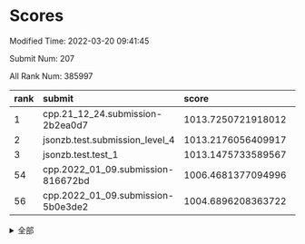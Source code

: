 # Scores

Modified Time: 2022-03-20 09:41:45

Submit Num: 207

All Rank Num: 385997

| rank |               submit               |       score        |       sigma        | pk_num |
| :--- | :--------------------------------- | :----------------- | :----------------- | :----- |
| 1    | cpp.21_12_24.submission-2b2ea0d7   | 1013.7250721918012 | 0.8329882660363824 | 7459   |
| 2    | jsonzb.test.submission_level_4     | 1013.2176056409917 | 0.8220673815034424 | 7457   |
| 3    | jsonzb.test.test_1                 | 1013.1475733589567 | 0.7999345988658104 | 7454   |
| 54   | cpp.2022_01_09.submission-816672bd | 1006.4681377094996 | 0.7420804874342098 | 7463   |
| 56   | cpp.2022_01_09.submission-5b0e3de2 | 1004.6896208363722 | 0.7221843022078726 | 7461   |


<details>
<summary>全部</summary>

| rank |                 submit                 |       score        |       sigma        | pk_num |
| :--- | :------------------------------------- | :----------------- | :----------------- | :----- |
| 1    | cpp.21_12_24.submission-2b2ea0d7       | 1013.7250721918012 | 0.8329882660363824 | 7459   |
| 2    | jsonzb.test.submission_level_4         | 1013.2176056409917 | 0.8220673815034424 | 7457   |
| 3    | jsonzb.test.test_1                     | 1013.1475733589567 | 0.7999345988658104 | 7454   |
| 4    | gobigger.level_3.submission_level_3_14 | 1012.1973874709854 | 0.8084480432981801 | 7458   |
| 5    | gobigger.level_3.submission_level_3_20 | 1011.5398353258926 | 0.7950164186260633 | 7459   |
| 6    | gobigger.level_3.submission_level_3_9  | 1010.88887588283   | 0.7572945821612349 | 7457   |
| 7    | gobigger.level_3.submission_level_3_44 | 1010.8805678107697 | 0.7420595676211813 | 7463   |
| 8    | gobigger.level_3.submission_level_3_12 | 1010.8060540109063 | 0.7640952342958006 | 7463   |
| 9    | gobigger.level_3.submission_level_3_1  | 1010.7879183878669 | 0.7711790511377901 | 7457   |
| 10   | gobigger.level_3.submission_level_3_5  | 1010.7473894466686 | 0.7669521266004957 | 7457   |
| 11   | gobigger.level_3.submission_level_3_11 | 1010.4647649292281 | 0.7681162892867336 | 7455   |
| 12   | gobigger.level_3.submission_level_3_10 | 1010.453464802299  | 0.7698131780911887 | 7466   |
| 13   | gobigger.level_3.submission_level_3_6  | 1010.4062168444314 | 0.7502986942671991 | 7456   |
| 14   | gobigger.level_3.submission_level_3_18 | 1010.3802253936423 | 0.7524275848447243 | 7460   |
| 15   | gobigger.level_3.submission_level_3_37 | 1010.3581269060468 | 0.7780992034116482 | 7466   |
| 16   | gobigger.level_3.submission_level_3_35 | 1010.3148236668836 | 0.7794197327892869 | 7462   |
| 17   | gobigger.level_3.submission_level_3_49 | 1010.3058221988531 | 0.7747085040648963 | 7458   |
| 18   | gobigger.level_3.submission_level_3_17 | 1010.2897465664678 | 0.7682991098941633 | 7455   |
| 19   | gobigger.level_3.submission_level_3_24 | 1010.2462384001741 | 0.7586097768582716 | 7462   |
| 20   | gobigger.level_3.submission_level_3_39 | 1010.1932890773419 | 0.7717545169086105 | 7461   |
| 21   | gobigger.level_3.submission_level_3_40 | 1010.1731569627549 | 0.7916047915223661 | 7460   |
| 22   | gobigger.level_3.submission_level_3_19 | 1010.1657073260741 | 0.7611229921043897 | 7458   |
| 23   | gobigger.level_3.submission_level_3_31 | 1010.1527055552033 | 0.7557862882005494 | 7457   |
| 24   | gobigger.level_3.submission_level_3_0  | 1010.0878614151358 | 0.7507584540775846 | 7458   |
| 25   | gobigger.level_3.submission_level_3_13 | 1010.0056133580588 | 0.7617855138254686 | 7461   |
| 26   | gobigger.level_3.submission_level_3_33 | 1009.9449119962683 | 0.734153186928449  | 7460   |
| 27   | gobigger.level_3.submission_level_3_30 | 1009.8608976598457 | 0.7542066989925681 | 7457   |
| 28   | gobigger.level_3.submission_level_3_21 | 1009.8203173759147 | 0.7529148194017445 | 7463   |
| 29   | gobigger.level_3.submission_level_3_38 | 1009.7522242610264 | 0.7507667063307537 | 7457   |
| 30   | gobigger.level_3.submission_level_3_7  | 1009.7509044597444 | 0.7398357534133139 | 7458   |
| 31   | gobigger.level_3.submission_level_3_36 | 1009.655009698471  | 0.7566242129523727 | 7461   |
| 32   | gobigger.level_3.submission_level_3_25 | 1009.5781124280596 | 0.7578485457382539 | 7461   |
| 33   | gobigger.level_3.submission_level_3_43 | 1009.5777530613257 | 0.7387481412922587 | 7461   |
| 34   | gobigger.level_3.submission_level_3_42 | 1009.5705428567305 | 0.7529226385593418 | 7465   |
| 35   | gobigger.level_3.submission_level_3_45 | 1009.5490324557388 | 0.7668813692491093 | 7457   |
| 36   | gobigger.level_3.submission_level_3_2  | 1009.4745664856601 | 0.7578785472383355 | 7462   |
| 37   | gobigger.level_3.submission_level_3_22 | 1009.4118823523436 | 0.7482418300046144 | 7457   |
| 38   | gobigger.level_3.submission_level_3_48 | 1009.3419053202967 | 0.7525888783035628 | 7456   |
| 39   | gobigger.level_3.submission_level_3_47 | 1009.3328594905195 | 0.7527017518105222 | 7455   |
| 40   | gobigger.level_3.submission_level_3_15 | 1009.3310818722815 | 0.7583584279054233 | 7458   |
| 41   | gobigger.level_3.submission_level_3_32 | 1009.3094659636922 | 0.7593231701930065 | 7453   |
| 42   | gobigger.level_3.submission_level_3_4  | 1009.3011543931873 | 0.7399830615477747 | 7461   |
| 43   | gobigger.level_3.submission_level_3_28 | 1009.2860241202342 | 0.7673756537140195 | 7456   |
| 44   | gobigger.level_3.submission_level_3_26 | 1009.2365750689969 | 0.7286876474457104 | 7459   |
| 45   | gobigger.level_3.submission_level_3_34 | 1009.2102997970841 | 0.7501703415398522 | 7461   |
| 46   | gobigger.level_3.submission_level_3_29 | 1009.1940639494085 | 0.7474962469035867 | 7457   |
| 47   | gobigger.level_3.submission_level_3_46 | 1009.1642071074389 | 0.7564985808032979 | 7457   |
| 48   | gobigger.level_3.submission_level_3_23 | 1009.1641503853134 | 0.7572329052790315 | 7455   |
| 49   | gobigger.level_3.submission_level_3_8  | 1009.1365607504956 | 0.7360021228064073 | 7458   |
| 50   | gobigger.level_3.submission_level_3_3  | 1009.0606348337624 | 0.7418024445813074 | 7464   |
| 51   | gobigger.level_3.submission_level_3_27 | 1009.0252696984113 | 0.748849602003916  | 7457   |
| 52   | gobigger.level_3.submission_level_3_41 | 1008.4594663373281 | 0.7605627886701449 | 7463   |
| 53   | gobigger.level_3.submission_level_3_16 | 1008.2397887504671 | 0.7539991349697556 | 7455   |
| 54   | cpp.2022_01_09.submission-816672bd     | 1006.4681377094996 | 0.7420804874342098 | 7463   |
| 55   | gobigger.level_1.submission_level_1_29 | 1004.8445540623507 | 0.7254641937888053 | 7458   |
| 56   | cpp.2022_01_09.submission-5b0e3de2     | 1004.6896208363722 | 0.7221843022078726 | 7461   |
| 57   | gobigger.level_1.submission_level_1_11 | 1004.6728315529336 | 0.7189387842168161 | 7459   |
| 58   | gobigger.level_1.submission_level_1_14 | 1004.561537435111  | 0.7373795347704895 | 7457   |
| 59   | gobigger.level_1.submission_level_1_25 | 1004.5125338451628 | 0.7119660234385972 | 7456   |
| 60   | gobigger.level_1.submission_level_1_1  | 1004.3757994280634 | 0.7199688139612751 | 7456   |
| 61   | gobigger.level_1.submission_level_1_46 | 1004.3581101656373 | 0.7234572175538545 | 7456   |
| 62   | gobigger.level_1.submission_level_1_6  | 1004.3172491207389 | 0.7198902250445594 | 7459   |
| 63   | gobigger.level_1.submission_level_1_13 | 1004.1686074662465 | 0.7242497731056711 | 7455   |
| 64   | gobigger.level_1.submission_level_1_4  | 1004.1660105168856 | 0.7163016031409432 | 7458   |
| 65   | gobigger.level_1.submission_level_1_35 | 1004.1558156938477 | 0.7150366398693084 | 7460   |
| 66   | gobigger.level_1.submission_level_1_40 | 1004.122449434567  | 0.7117313457406241 | 7454   |
| 67   | gobigger.level_1.submission_level_1_27 | 1004.0098186842304 | 0.7176971991645372 | 7460   |
| 68   | gobigger.level_1.submission_level_1_37 | 1003.8809441098723 | 0.7122985836149333 | 7457   |
| 69   | gobigger.level_1.submission_level_1_8  | 1003.8692306242905 | 0.7285089266526933 | 7461   |
| 70   | gobigger.level_1.submission_level_1_32 | 1003.7761306799126 | 0.7120116810054575 | 7460   |
| 71   | gobigger.level_1.submission_level_1_22 | 1003.7063614750837 | 0.7252465030326855 | 7460   |
| 72   | gobigger.level_1.submission_level_1_45 | 1003.6499617245465 | 0.7190840373603642 | 7460   |
| 73   | gobigger.level_1.submission_level_1_41 | 1003.6446063707458 | 0.7151204828928512 | 7461   |
| 74   | gobigger.level_1.submission_level_1_5  | 1003.6386486977472 | 0.717934346456653  | 7454   |
| 75   | gobigger.level_1.submission_level_1_20 | 1003.5769447955795 | 0.7220316650328371 | 7462   |
| 76   | gobigger.level_1.submission_level_1_23 | 1003.5523796436008 | 0.7171750997810808 | 7457   |
| 77   | gobigger.level_1.submission_level_1_17 | 1003.5282070738758 | 0.7138263353234388 | 7456   |
| 78   | gobigger.level_1.submission_level_1_21 | 1003.5051405675675 | 0.7211981244120764 | 7452   |
| 79   | gobigger.level_1.submission_level_1_49 | 1003.3998230668426 | 0.7184061224745124 | 7461   |
| 80   | gobigger.level_1.submission_level_1_48 | 1003.3758073479001 | 0.7131333229879778 | 7459   |
| 81   | gobigger.level_1.submission_level_1_19 | 1003.3682670234226 | 0.7016131812807127 | 7457   |
| 82   | gobigger.level_1.submission_level_1_36 | 1003.3075022988717 | 0.7162552448240397 | 7451   |
| 83   | gobigger.level_1.submission_level_1_3  | 1003.2362027481217 | 0.7213408840197032 | 7459   |
| 84   | gobigger.level_1.submission_level_1_15 | 1003.2035108462316 | 0.7213718069544199 | 7457   |
| 85   | gobigger.level_1.submission_level_1_31 | 1003.1881744155894 | 0.7087250525522988 | 7461   |
| 86   | gobigger.level_1.submission_level_1_38 | 1003.1410281208283 | 0.7106449758112736 | 7464   |
| 87   | gobigger.level_1.submission_level_1_43 | 1003.0541041638141 | 0.7206869637414329 | 7460   |
| 88   | gobigger.level_1.submission_level_1_24 | 1003.052466294605  | 0.7161160152551034 | 7455   |
| 89   | gobigger.level_1.submission_level_1_34 | 1003.0034407044758 | 0.716047546090559  | 7458   |
| 90   | gobigger.level_1.submission_level_1_47 | 1002.8335356138327 | 0.6998776979212502 | 7461   |
| 91   | gobigger.level_1.submission_level_1_18 | 1002.8045045284524 | 0.7095666016202093 | 7464   |
| 92   | gobigger.level_1.submission_level_1_16 | 1002.7307436909797 | 0.7168039188336165 | 7461   |
| 93   | gobigger.level_1.submission_level_1_12 | 1002.7073400025935 | 0.7211618252962992 | 7464   |
| 94   | gobigger.level_1.submission_level_1_42 | 1002.6710976395489 | 0.7089707248249363 | 7462   |
| 95   | gobigger.level_1.submission_level_1_2  | 1002.6602761372267 | 0.7114224794279083 | 7461   |
| 96   | gobigger.level_1.submission_level_1_39 | 1002.6386821716744 | 0.7107343331701488 | 7461   |
| 97   | gobigger.level_1.submission_level_1_9  | 1002.5884336440387 | 0.7074812608343485 | 7457   |
| 98   | gobigger.level_1.submission_level_1_10 | 1002.5537276305291 | 0.714431446273759  | 7458   |
| 99   | gobigger.level_1.submission_level_1_0  | 1002.5299109309212 | 0.6986536596991016 | 7457   |
| 100  | gobigger.level_1.submission_level_1_30 | 1002.4976225967893 | 0.7160639827043481 | 7458   |
| 101  | gobigger.level_1.submission_level_1_33 | 1002.3554844323902 | 0.7161377808272856 | 7458   |
| 102  | gobigger.level_1.submission_level_1_28 | 1002.2527625431928 | 0.7102017626177538 | 7459   |
| 103  | gobigger.level_1.submission_level_1_26 | 1002.1801781375566 | 0.7223534657554611 | 7457   |
| 104  | gobigger.level_1.submission_level_1_7  | 1001.8999949892091 | 0.7123406936145743 | 7458   |
| 105  | gobigger.level_1.submission_level_1_44 | 1000.8807222278431 | 0.7083924935603705 | 7464   |
| 106  | gobigger.random.submission_random_46   | 997.2115787818724  | 0.702139414683928  | 7457   |
| 107  | gobigger.random.submission_random_45   | 997.0802518724148  | 0.7038153713092827 | 7460   |
| 108  | gobigger.random.submission_random_8    | 997.071954475645   | 0.7010305604752143 | 7461   |
| 109  | gobigger.random.submission_random_19   | 997.0482113030488  | 0.7096166886928789 | 7459   |
| 110  | gobigger.random.submission_random_9    | 996.879114887295   | 0.7118141306481759 | 7457   |
| 111  | gobigger.random.submission_random_2    | 996.7992509322308  | 0.7150684923410915 | 7462   |
| 112  | gobigger.random.submission_random_42   | 996.6776576689741  | 0.7324788523528983 | 7459   |
| 113  | gobigger.random.submission_random_16   | 996.6112443909482  | 0.7064256409462117 | 7459   |
| 114  | gobigger.random.submission_random_3    | 996.5759714953642  | 0.7086930057693078 | 7460   |
| 115  | gobigger.random.submission_random_15   | 996.5678378818865  | 0.6979748137067063 | 7458   |
| 116  | gobigger.random.submission_random_1    | 996.5469263028838  | 0.7104960695390833 | 7462   |
| 117  | gobigger.random.submission_random_30   | 996.4781071462438  | 0.7226002190104043 | 7454   |
| 118  | gobigger.random.submission_random_33   | 996.4052813938687  | 0.7130913037437605 | 7456   |
| 119  | gobigger.random.submission_random_12   | 996.3117448638212  | 0.7109921948276029 | 7461   |
| 120  | gobigger.random.submission_random_0    | 996.3104914622141  | 0.7041343834423189 | 7463   |
| 121  | gobigger.random.submission_random_48   | 996.3061589286947  | 0.7047718887144758 | 7452   |
| 122  | gobigger.random.submission_random_32   | 996.2725410443298  | 0.7070877776065634 | 7455   |
| 123  | gobigger.random.submission_random_28   | 996.2659362811747  | 0.6998772145004998 | 7462   |
| 124  | gobigger.random.submission_random_25   | 996.2266893575148  | 0.7063692597662778 | 7459   |
| 125  | gobigger.random.submission_random_13   | 996.1810253028348  | 0.7206676579760546 | 7458   |
| 126  | gobigger.random.submission_random_17   | 996.0979594698472  | 0.6923829681730205 | 7462   |
| 127  | gobigger.random.submission_random_20   | 996.0922647994847  | 0.7003783587711016 | 7456   |
| 128  | gobigger.random.submission_random_44   | 996.0786585401926  | 0.7238971333148677 | 7457   |
| 129  | gobigger.random.submission_random_23   | 996.0734547582908  | 0.7164337033058721 | 7463   |
| 130  | gobigger.random.submission_random_34   | 996.0517943665542  | 0.7085682144089542 | 7457   |
| 131  | gobigger.random.submission_random_29   | 996.0005991131649  | 0.7126744063416548 | 7464   |
| 132  | gobigger.random.submission_random_7    | 995.9826157314337  | 0.718260365232318  | 7457   |
| 133  | gobigger.random.submission_random_4    | 995.933723411916   | 0.698508057699562  | 7454   |
| 134  | gobigger.random.submission_random_47   | 995.9102367870864  | 0.7166608170016027 | 7459   |
| 135  | gobigger.random.submission_random_6    | 995.8975292049814  | 0.709184177047819  | 7456   |
| 136  | gobigger.random.submission_random_41   | 995.8966823160807  | 0.7045264576530547 | 7457   |
| 137  | gobigger.random.submission_random_14   | 995.8953352689394  | 0.7062470910023083 | 7465   |
| 138  | gobigger.random.submission_random_21   | 995.8579870680784  | 0.7069681462460625 | 7459   |
| 139  | gobigger.random.submission_random_31   | 995.8374960930374  | 0.7214942816375497 | 7458   |
| 140  | gobigger.random.submission_random_49   | 995.8261524211691  | 0.707351461114145  | 7463   |
| 141  | gobigger.random.submission_random_11   | 995.6600078757668  | 0.7203957459580025 | 7457   |
| 142  | gobigger.random.submission_random_26   | 995.6220337426665  | 0.7063811599204772 | 7457   |
| 143  | gobigger.random.submission_random_39   | 995.6153840965724  | 0.7152429777896849 | 7457   |
| 144  | gobigger.random.submission_random_18   | 995.6133727997405  | 0.7157279309359093 | 7460   |
| 145  | gobigger.random.submission_random_36   | 995.5860771066143  | 0.7111009067910206 | 7456   |
| 146  | gobigger.random.submission_random_5    | 995.5337639938982  | 0.7126862712834159 | 7460   |
| 147  | gobigger.random.submission_random_40   | 995.4422395648654  | 0.7143662209402794 | 7459   |
| 148  | gobigger.random.submission_random_43   | 995.4407053910888  | 0.7240185069890589 | 7456   |
| 149  | gobigger.random.submission_random_38   | 995.3942371448164  | 0.7182754894474006 | 7458   |
| 150  | gobigger.random.submission_random_35   | 995.3477777889292  | 0.7161795792328589 | 7456   |
| 151  | gobigger.random.submission_random_37   | 995.2751303504524  | 0.7077401300182526 | 7463   |
| 152  | gobigger.random.submission_random_27   | 995.249684220401   | 0.7226539174453589 | 7452   |
| 153  | gobigger.random.submission_random_22   | 994.6229550304482  | 0.7252667368752106 | 7453   |
| 154  | gobigger.random.submission_random_10   | 994.5873502120085  | 0.7243682968722354 | 7463   |
| 155  | gobigger.random.submission_random_24   | 994.5583129752847  | 0.7327124116194035 | 7460   |
| 156  | gobigger.level_2.submission_level_2_29 | 993.8421877521653  | 0.7393966178173831 | 7462   |
| 157  | gobigger.level_2.submission_level_2_26 | 993.7968035384292  | 0.7319024961979804 | 7462   |
| 158  | gobigger.level_2.submission_level_2_11 | 993.6857162479901  | 0.7335818101541655 | 7458   |
| 159  | gobigger.level_2.submission_level_2_20 | 993.6449090949753  | 0.7332238402661058 | 7458   |
| 160  | gobigger.level_2.submission_level_2_21 | 993.4532834080837  | 0.728816143183091  | 7461   |
| 161  | gobigger.level_2.submission_level_2_42 | 993.3947989810256  | 0.7326463615689242 | 7457   |
| 162  | gobigger.level_2.submission_level_2_40 | 993.1885534812649  | 0.7580963413491878 | 7463   |
| 163  | gobigger.level_2.submission_level_2_45 | 993.0748833706505  | 0.7349461730915312 | 7460   |
| 164  | gobigger.level_2.submission_level_2_30 | 993.0624858044798  | 0.7385364881103091 | 7460   |
| 165  | gobigger.level_2.submission_level_2_2  | 993.0195727143167  | 0.7426069770018567 | 7457   |
| 166  | gobigger.level_2.submission_level_2_5  | 992.9345678127878  | 0.7248882009304112 | 7457   |
| 167  | gobigger.level_2.submission_level_2_38 | 992.8942200817187  | 0.7281889217909773 | 7462   |
| 168  | gobigger.level_2.submission_level_2_39 | 992.7742799015363  | 0.7411900108210789 | 7454   |
| 169  | gobigger.level_2.submission_level_2_23 | 992.7406951610639  | 0.7306175335680306 | 7462   |
| 170  | gobigger.level_2.submission_level_2_46 | 992.5415504592104  | 0.7355230808997052 | 7454   |
| 171  | gobigger.level_2.submission_level_2_49 | 992.4775555475629  | 0.7346284542850909 | 7468   |
| 172  | gobigger.level_2.submission_level_2_4  | 992.4283861870354  | 0.7602163989915205 | 7457   |
| 173  | gobigger.level_2.submission_level_2_22 | 992.404140432897   | 0.7401303685674203 | 7454   |
| 174  | gobigger.level_2.submission_level_2_17 | 992.3614925984165  | 0.7526457959481938 | 7462   |
| 175  | gobigger.level_2.submission_level_2_37 | 992.334881639086   | 0.7593777031954304 | 7450   |
| 176  | gobigger.level_2.submission_level_2_0  | 992.3238624453186  | 0.7433119353979224 | 7458   |
| 177  | gobigger.level_2.submission_level_2_32 | 992.2880396760492  | 0.746748928567588  | 7456   |
| 178  | gobigger.level_2.submission_level_2_31 | 992.2184089807292  | 0.7225965911873136 | 7454   |
| 179  | gobigger.level_2.submission_level_2_18 | 992.2057751462536  | 0.7399694099621507 | 7458   |
| 180  | gobigger.level_2.submission_level_2_36 | 992.1319401393665  | 0.7508661805929167 | 7465   |
| 181  | gobigger.level_2.submission_level_2_14 | 992.0028483868049  | 0.7499579145920606 | 7466   |
| 182  | gobigger.level_2.submission_level_2_1  | 991.9998507601708  | 0.7339670117593636 | 7461   |
| 183  | gobigger.level_2.submission_level_2_3  | 991.9011962675166  | 0.7614889054361456 | 7460   |
| 184  | gobigger.level_2.submission_level_2_48 | 991.8890354319036  | 0.7421536225446076 | 7452   |
| 185  | gobigger.level_2.submission_level_2_16 | 991.8881716340459  | 0.7472144311486358 | 7459   |
| 186  | gobigger.level_2.submission_level_2_6  | 991.8024467993904  | 0.753896778654683  | 7458   |
| 187  | gobigger.level_2.submission_level_2_43 | 991.7039077281976  | 0.7717131391845641 | 7457   |
| 188  | gobigger.level_2.submission_level_2_25 | 991.6568735361952  | 0.7696898818004434 | 7458   |
| 189  | gobigger.level_2.submission_level_2_19 | 991.5843184907174  | 0.7718493783467683 | 7457   |
| 190  | gobigger.level_2.submission_level_2_10 | 991.5427167419693  | 0.7435118999633037 | 7460   |
| 191  | gobigger.level_2.submission_level_2_28 | 991.5324036285491  | 0.7539943800605474 | 7460   |
| 192  | gobigger.level_2.submission_level_2_9  | 991.4641494019586  | 0.7341743507770527 | 7462   |
| 193  | gobigger.level_2.submission_level_2_44 | 991.4399115399627  | 0.7400396377043632 | 7462   |
| 194  | gobigger.level_2.submission_level_2_12 | 991.4316189466804  | 0.7545136330926242 | 7460   |
| 195  | gobigger.level_2.submission_level_2_13 | 991.4231106529352  | 0.7551002176872766 | 7458   |
| 196  | gobigger.level_2.submission_level_2_41 | 991.4059312152144  | 0.7632386049410459 | 7462   |
| 197  | gobigger.level_2.submission_level_2_15 | 991.3584922312147  | 0.7725126488452284 | 7462   |
| 198  | gobigger.level_2.submission_level_2_47 | 991.1760467058875  | 0.7255124593217807 | 7458   |
| 199  | gobigger.level_2.submission_level_2_35 | 991.1507588499821  | 0.7393018192187213 | 7461   |
| 200  | gobigger.level_2.submission_level_2_34 | 990.8341252554078  | 0.7429514218607678 | 7463   |
| 201  | gobigger.level_2.submission_level_2_7  | 990.5922299261304  | 0.7783326860280281 | 7459   |
| 202  | gobigger.level_2.submission_level_2_24 | 990.5805235646632  | 0.7732669721036262 | 7460   |
| 203  | gobigger.level_2.submission_level_2_27 | 990.5203010970481  | 0.7529593450482353 | 7462   |
| 204  | gobigger.level_2.submission_level_2_33 | 990.2543421453618  | 0.7690898516957382 | 7459   |
| 205  | gobigger.level_2.submission_level_2_8  | 990.1842614429405  | 0.7667948287327218 | 7462   |
| 206  | gobigger.none.submission_none_0        | 976.3281117034769  | 1.424682323312231  | 7462   |
| 207  | gobigger.none.submission_none_1        | 974.5358788130915  | 1.680858022393643  | 7457   |

</details>